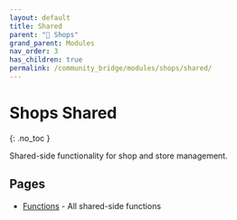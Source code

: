 ```yaml
---
layout: default
title: Shared
parent: "🛒 Shops"
grand_parent: Modules
nav_order: 3
has_children: true
permalink: /community_bridge/modules/shops/shared/
---
```


# Shops Shared
{: .no_toc }

Shared-side functionality for shop and store management.

## Pages

- [Functions](/community_bridge/modules/shops/shared/functions/) - All shared-side functions
